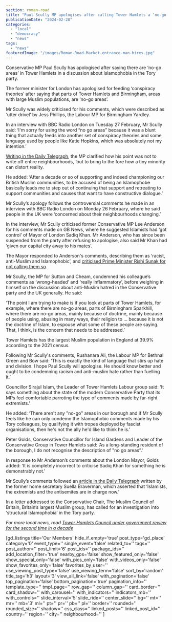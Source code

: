 ```yaml
---
section: roman-road
title: "Paul Scully MP apologises after calling Tower Hamlets a ‘no-go’ area"
publicationDate: "2024-02-28"
categories: 
  - "local"
  - "democracy"
  - "news"
tags: 
  - "news"
featuredImage: "/images/Roman-Road-Market-entrance-man-hires.jpg"
---
```


Conservative MP Paul Scully has apologised after saying there are ‘no-go areas’ in Tower Hamlets in a discussion about Islamophobia in the Tory party. 

The former minister for London has apologised for feeding ‘conspiracy theories’ after saying that parts of Tower Hamlets and Birmingham, areas with large Muslim populations, are ‘no-go areas’.

Mr Scully was widely criticised for his comments, which were described as ‘utter drivel’ by Jess Phillips, the Labour MP for Birmingham Yardley.

In an interview with BBC Radio London on Tuesday 27 February, Mr Scully said: ‘I'm sorry for using the word “no go areas” because it was a blunt thing that actually feeds into another set of conspiracy theories and some language used by people like Katie Hopkins, which was absolutely not my intention.’

[Writing in the Daily Telegraph](https://www.telegraph.co.uk/news/2024/02/27/lee-anderson-political-attack-sadiq-khan-crossed-line/), the MP clarified how his point was not to write off entire neighbourhoods, ‘but to bring to the fore how a tiny minority can distort reality.

He added: ‘After a decade or so of supporting and indeed championing our British Muslim communities, to be accused of being an Islamophobe basically leads me to step out of continuing that support and retreating to support communities and causes that want to have constructive dialogue.’

Mr Scully’s apology follows the controversial comments he made in an interview with BBC Radio London on Monday 26 February, where he said people in the UK were ‘concerned about their neighbourhoods changing.’

In the interview, Mr Scully criticised former Conservative MP Lee Anderson for his comments made on GB News, where he suggested Islamists had ‘got control’ of Mayor of London Sadiq Khan. Mr Anderson, who has since been suspended from the party after refusing to apologise, also said Mr Khan had ‘given our capital city away to his mates’.

The Mayor responded to Anderson's comments, describing them as ‘racist, anti-Muslim and Islamophobic’, and [criticised Prime Minister Rishi Sunak for not calling them so](https://www.standard.co.uk/news/politics/lee-anderson-sadiq-khan-prime-minister-labour-baroness-warsi-b1141337.html). 

Mr Scully, the MP for Sutton and Cheam, condemned his colleague’s comments as ‘wrong-headed’ and ‘really inflammatory’, before weighing in himself on the discussion about anti-Muslim hatred in the Conservative party and the UK generally. He said:

‘The point I am trying to make is if you look at parts of Tower Hamlets, for example, where there are no-go areas, parts of Birmingham Sparkhill, where there are no-go areas, mainly because of doctrine, mainly because of people using, abusing in many ways, their religion to … because it is not the doctrine of Islam, to espouse what some of these people are saying. That, I think, is the concern that needs to be addressed.’

Tower Hamlets has the largest Muslim population in England at 39.9% according to the 2021 census.

Following Mr Scully's comments, Rushanara Ali, the Labour MP for Bethnal Green and Bow said: ‘This is exactly the kind of language that stirs up hate and division. I hope Paul Scully will apologise. He should know better and ought to be condemning racism and anti-muslim hate rather than fuelling it.’ 

Councillor Sirajul Islam, the Leader of Tower Hamlets Labour group said: ‘It says something about the state of the modern Conservative Party that its MPs feel comfortable parroting the type of comments made by far-right extremists.’

He added: ‘There aren't any "no-go" areas in our borough and if Mr Scully feels like he can only condemn the Islamophobic comments made by his Tory colleagues, by qualifying it with tropes deployed by fascist organisations, then he's not the ally he'd like to think he is.’

Peter Golds, Conservative Councillor for Island Gardens and Leader of the Conservative Group in Tower Hamlets said: ‘As a long-standing resident of the borough, I do not recognise the description of "no go areas”.'

In response to Mr Anderson’s comments about the London Mayor, Golds added: ‘It is completely incorrect to criticise Sadiq Khan for something he is demonstrably not.’

Mr Scully’s comments followed an [article in the Daily Telegraph](https://www.telegraph.co.uk/news/2024/02/22/islamists-are-bullying-britain-into-submission/) written by the former home secretary Suella Braverman, which asserted that ‘Islamists, the extremists and the antisemites are in charge now.’

In a letter addressed to the Conservative Chair, The Muslim Council of Britain, Britain’s largest Muslim group, has called for an investigation into ‘structural Islamophobia’ in the Tory party.

_For more local news, read_ [_Tower Hamlets Council under government review for the second time in a decade_](https://romanroadlondon.com/tower-hamlets-council-best-value-review-inspection-lutfur-rahman/)

\[gd\_listings title='Our Members' hide\_if\_empty='true' post\_type='gd\_place' category='0' event\_type='' single\_event='false' related\_to='' tags='' post\_author='' post\_limit='6' post\_ids='' package\_ids='' add\_location\_filter='true' nearby\_gps='false' show\_featured\_only='false' show\_special\_only='false' with\_pics\_only='false' with\_videos\_only='false' show\_favorites\_only='false' favorites\_by\_user='' use\_viewing\_post\_type='false' use\_viewing\_term='false' sort\_by='random' title\_tag='h3' layout='3' view\_all\_link='false' with\_pagination='false' top\_pagination='false' bottom\_pagination='true' pagination\_info='' template\_type='' tmpl\_page='' row\_gap='' column\_gap='' card\_border='' card\_shadow='' with\_carousel='' with\_indicators='' indicators\_mb='' with\_controls='' slide\_interval='5' slide\_ride='' center\_slide='' bg='' mt='' mr='' mb='3' ml='' pt='' pr='' pb='' pl='' border='' rounded='' rounded\_size='' shadow='' css\_class='' linked\_posts='' linked\_post\_id='' country='' region='' city='' neighbourhood='' \]
